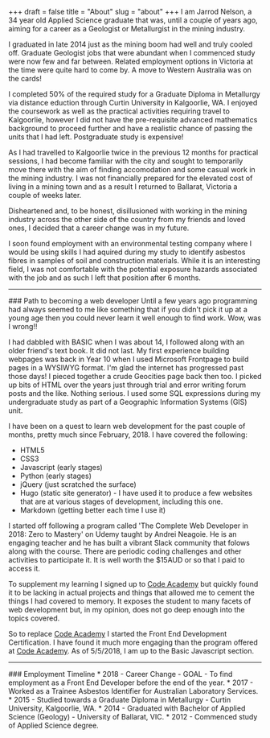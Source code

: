 +++
draft = false
title = "About"
slug = "about"
+++
 I am Jarrod Nelson, a 34 year old Applied Science graduate that was, until a couple of years ago, aiming for a career as a Geologist or Metallurgist in the mining industry. 
 
 I graduated in late 2014 just as the mining boom had well and truly cooled off. Graduate Geologist jobs that were abundant when I commenced study were now few and far between. Related employment options in Victoria at the time were quite hard to come by. A move to Western Australia was on the cards!

 I completed 50% of the required study for a Graduate Diploma in Metallurgy via distance eduction through Curtin University in Kalgoorlie, WA. I enjoyed the coursework as well as the practical activities requiring travel to Kalgoorlie, however I did not have the pre-requisite advanced mathematics background to proceed further and have a realistic chance of passing the units that I had left. Postgraduate study is expensive!

 As I had travelled to Kalgoorlie twice in the previous 12 months for practical sessions, I had become familiar with the city and sought to temporarily move there with the aim of finding accomodation and some casual work in the mining industry. I was not financially prepared for the elevated cost of living in a mining town and as a result I returned to Ballarat, Victoria a couple of weeks later.

 Disheartened and, to be honest, disillusioned with working in the mining industry across the other side of the country from my friends and loved ones, I decided that a career change was in my future. 
 
 I soon found employment with an environmental testing company where I would be using skills I had aquired during my study to identify asbestos fibres in samples of soil and construction materials. While it is an interesting field, I was not comfortable with the potential exposure hazards associated with the job and as such I left that position after 6 months.
 
<hr>
### Path to becoming a web developer
Until a few years ago programming had always seemed to me like something that if you didn't pick it up at a young age then you could never learn it well enough to find work. Wow, was I wrong!!

I had dabbled with BASIC when I was about 14, I followed along with an older friend's text book. It did not last.
My first experience building webpages was back in Year 10 when I used Microsoft Frontpage to build pages in a WYSIWYG format. I'm glad the internet has progressed past those days! I pieced together a crude Geocities page back then too.
I picked up bits of HTML over the years just through trial and error writing forum posts and the like. Nothing serious.
I used some SQL expressions during my undergraduate study as part of a Geographic Information Systems (GIS) unit.

I have been on a quest to learn web development for the past couple of months, pretty much since February, 2018. I have covered the following:

* HTML5
* CSS3
* Javascript (early stages)
* Python (early stages)
* jQuery (just scratched the surface)
* Hugo (static site generator) - I have used it to produce a few websites that are at various stages of development, including this one.
* Markdown (getting better each time I use it)

I started off following a program called 'The Complete Web Developer in 2018: Zero to Mastery' on Udemy taught by Andrei Neagoie. He is an engaging teacher and he has built a vibrant Slack community that folows along with the course. There are periodic coding challenges and other activities to participate it. It is well worth the $15AUD or so that I paid to access it.

To supplement my learning I signed up to [Code Academy](https://www.codeacademy.com) but quickly found it to be lacking in actual projects and things that allowed me to cement the things I had covered to memory. It exposes the student to many facets of web development but, in my opinion, does not go deep enough into the topics covered.

So to replace [Code Academy](https://www.codeacademy.com) I started the Front End Development Certification. I have found it much more engaging than the program offered at [Code Academy](https://www.codeacademy.com). As of 5/5/2018, I am up to the Basic Javascript section. 
<hr>
### Employment Timeline
* 2018 - Career Change - GOAL - To find employment as a Front End Developer before the end of the year.
* 2017 - Worked as a Trainee Asbestos Identifier for Australian Laboratory Services.
* 2015 - Studied towards a Graduate Diploma in Metallurgy - Curtin University, Kalgoorlie, WA.
* 2014 - Graduated with Bachelor of Applied Science (Geology) - University of Ballarat, VIC.
* 2012 - Commenced study of Applied Science degree.